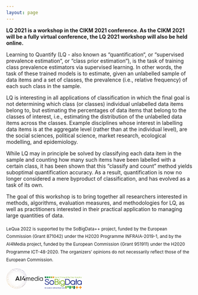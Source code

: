 ```yaml
---
layout: page
---
```


**LQ 2021 is a workshop in the CIKM 2021 conference. As the CIKM 2021 will be a fully virtual conference, the LQ 2021 workshop will also be held online.**

Learning to Quantify (LQ - also known as “quantification“, or “supervised prevalence estimation“, or “class prior estimation“), is the task of training class prevalence estimators via supervised learning.  In other words, the task of these trained models is to estimate, given an unlabelled sample of data items and a set of classes, the prevalence (i.e., relative frequency) of each such class in the sample. 

LQ is interesting in all applications of classification in which the final goal is not determining which class (or classes) individual unlabelled data items belong to, but estimating the percentages of data items that belong to the classes of interest, i.e., estimating the distribution of the unlabelled data items across the classes. Example disciplines whose interest in labelling data items is at the aggregate level (rather than at the individual level), are the social sciences, political science, market research, ecological modelling, and epidemiology.  

While LQ may in principle be solved by classifying each data item in the sample and counting how many such items have been labelled with a certain class, it has been shown that this “classify and count” method yields suboptimal quantification accuracy. As a result, quantification is now no longer considered a mere byproduct of classification, and has evolved as a task of its own. 

The goal of this workshop is to bring together all researchers interested in methods, algorithms, evaluation measures, and methodologies for LQ, as well as practitioners interested in their practical application to managing large quantities of data.

<sub>LeQua 2022 is supported by the SoBigData++ project, funded by the European Commission (Grant 871042) under the H2020 Programme INFRAIA-2019-1, and by the AI4Media project, funded by the European Commission (Grant 951911) under the H2020 Programme ICT-48-2020. The organizers’ opinions do not necessarily reflect those of the European Commission.</sub>

 <div style="vertical-align: middle">
    <img src="images/ai4media.png" alt="ai4media logo" width="100"/>
    <img src="images/SoBigData.png" alt="sobigdata logo " width="100"/>
</div> 



